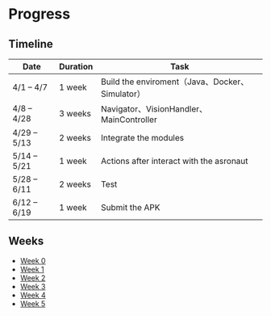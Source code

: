 # Progress

## Timeline

| Date | Duration | Task |
|-|-|-|
| 4/1 – 4/7   | 1 week | Build the enviroment（Java、Docker、Simulator）|
| 4/8 – 4/28  | 3 weeks | Navigator、VisionHandler、MainController |
| 4/29 – 5/13 | 2 weeks | Integrate the modules |
| 5/14 – 5/21 | 1 week | Actions after interact with the asronaut |
| 5/28 – 6/11 | 2 weeks | Test |
| 6/12 – 6/19 | 1 week | Submit the APK |

## Weeks

- [Week 0](./week0.md)
- [Week 1](./week1.md)
- [Week 2](./week2.md)
- [Week 3](./week3.md)
- [Week 4](./week4.md)
- [Week 5](./week5.md)
